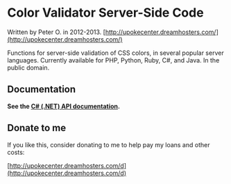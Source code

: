 Color Validator Server-Side Code
===========

Written by Peter O. in 2012-2013. [http://upokecenter.dreamhosters.com/](http://upokecenter.dreamhosters.com/)

Functions for server-side validation of CSS colors, in several popular server languages.
Currently available for PHP, Python, Ruby, C#, and Java.  In the public domain.

Documentation
------------

**See the [C# (.NET) API documentation](https://peteroupc.github.io/colorvalidator/docs/).**

## Donate to me

If you like this, consider donating to me to help pay my loans and other costs:

[http://upokecenter.dreamhosters.com/d](http://upokecenter.dreamhosters.com/d)
